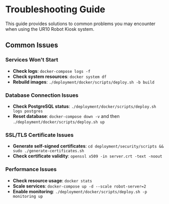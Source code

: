 # Troubleshooting Guide

This guide provides solutions to common problems you may encounter when using the UR10 Robot Kiosk system.

## Common Issues

### Services Won't Start

- **Check logs**: `docker-compose logs -f`
- **Check system resources**: `docker system df`
- **Rebuild images**: `./deployment/docker/scripts/deploy.sh -b build`

### Database Connection Issues

- **Check PostgreSQL status**: `./deployment/docker/scripts/deploy.sh logs postgres`
- **Reset database**: `docker-compose down -v` and then `./deployment/docker/scripts/deploy.sh up`

### SSL/TLS Certificate Issues

- **Generate self-signed certificates**: `cd deployment/security/scripts && sudo ./generate-certificates.sh`
- **Check certificate validity**: `openssl x509 -in server.crt -text -noout`

### Performance Issues

- **Check resource usage**: `docker stats`
- **Scale services**: `docker-compose up -d --scale robot-server=2`
- **Enable monitoring**: `./deployment/docker/scripts/deploy.sh -p monitoring up`


